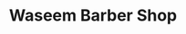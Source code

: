 ---
title: "Waseem Barber Shop"
url: /karachi/waseem-barber-shop-lucknow-society-sector-31-e-korangi/
shop: hairdresser
---